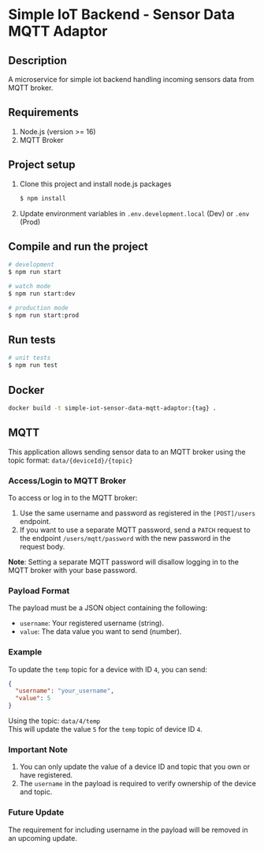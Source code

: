 # Simple IoT Backend - Sensor Data MQTT Adaptor

## Description

A microservice for simple iot backend handling incoming sensors data from MQTT broker.

## Requirements

1. Node.js (version >= 16)
2. MQTT Broker


## Project setup

1. Clone this project and install node.js packages

    ```bash
    $ npm install
    ```

2. Update environment variables in `.env.development.local` (Dev) or `.env` (Prod)

## Compile and run the project

```bash
# development
$ npm run start

# watch mode
$ npm run start:dev

# production mode
$ npm run start:prod
```

## Run tests

```bash
# unit tests
$ npm run test
```

## Docker

```bash
docker build -t simple-iot-sensor-data-mqtt-adaptor:{tag} .
```

## MQTT

This application allows sending sensor data to an MQTT broker using the topic format:   `data/{deviceId}/{topic}`  

### Access/Login to MQTT Broker
To access or log in to the MQTT broker:  
1. Use the same username and password as registered in the `[POST]/users` endpoint.  
2. If you want to use a separate MQTT password, send a `PATCH` request to the endpoint `/users/mqtt/password` with the new password in the request body.  

**Note**: Setting a separate MQTT password will disallow logging in to the MQTT broker with your base password.

### Payload Format
The payload must be a JSON object containing the following:  
- `username`: Your registered username (string).  
- `value`: The data value you want to send (number).  

### Example
To update the `temp` topic for a device with ID `4`, you can send:  
```json
{
  "username": "your_username",
  "value": 5
}
```
Using the topic: `data/4/temp`  
This will update the value `5` for the `temp` topic of device ID `4`.

### Important Note

1. You can only update the value of a device ID and topic that you own or have registered.
2. The `username` in the payload is required to verify ownership of the device and topic.

### Future Update
The requirement for including username in the payload will be removed in an upcoming update.